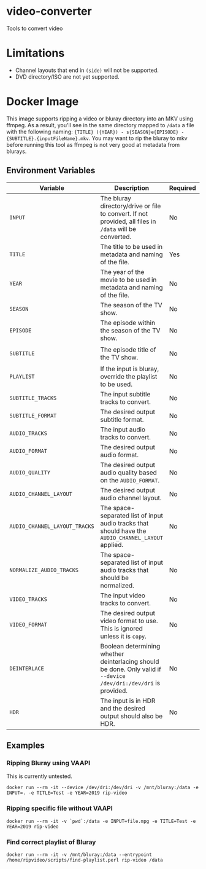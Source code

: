 # video-converter
Tools to convert video

# Limitations
- Channel layouts that end in `(side)` will not be supported.
- DVD directory/ISO are not yet supported.

# Docker Image
This image supports ripping a video or bluray directory into an MKV using ffmpeg. As a result, 
you'll see in the same directory mapped to `/data` a file with the following naming:
`{TITLE} ({YEAR}) - s{SEASON}e{EPISODE} - {SUBTITLE}.{inputFileName}.mkv`. 
You may want to rip the bluray to mkv before running this tool as ffmpeg is not very good at metadata 
from blurays.

## Environment Variables
Variable | Description | Required | Default | Example
--- | --- | --- | --- | ---
`INPUT` | The bluray directory/drive or file to convert. If not provided, all files in `/data` will be converted. | No | | `/mnt/bluray`
`TITLE` | The title to be used in metadata and naming of the file. | Yes | | `Cool Movie`
`YEAR` | The year of the movie to be used in metadata and naming of the file. | No | | `2019`
`SEASON` | The season of the TV show. | No | | `01`
`EPISODE` | The episode within the season of the TV show. | No | | `01`
`SUBTITLE` | The episode title of the TV show. | No | | `The One Where They Dance`
`PLAYLIST` | If the input is bluray, override the playlist to be used. | No | | `183`
`SUBTITLE_TRACKS` | The input subtitle tracks to convert. | No | `*` | `1`
`SUBTITLE_FORMAT` | The desired output subtitle format. | No | `ass` | `copy`
`AUDIO_TRACKS` | The input audio tracks to convert. | No | `*` | `1`
`AUDIO_FORMAT` | The desired output audio format. | No | `aac` | `eac3`
`AUDIO_QUALITY` | The desired output audio quality based on the `AUDIO_FORMAT`. | No | `2` | `560`
`AUDIO_CHANNEL_LAYOUT` | The desired output audio channel layout. | No | ` ` | `7.1`
`AUDIO_CHANNEL_LAYOUT_TRACKS` | The space-separated list of input audio tracks that should have the `AUDIO_CHANNEL_LAYOUT` applied. | No | `*` | `1`
`NORMALIZE_AUDIO_TRACKS` | The space-separated list of input audio tracks that should be normalized. | No | | `1 2`
`VIDEO_TRACKS` | The input video tracks to convert. | No | `*` | `0`
`VIDEO_FORMAT` | The desired output video format to use. This is ignored unless it is `copy`. | No | `nocopy` | `copy`
`DEINTERLACE` | Boolean determining whether deinterlacing should be done. Only valid if `--device /dev/dri:/dev/dri` is provided. | No | `n` | `y`
`HDR` | The input is in HDR and the desired output should also be HDR. | No | `n` | `y`

## Examples

### Ripping Bluray using VAAPI
This is currently untested.
```
docker run --rm -it --device /dev/dri:/dev/dri -v /mnt/bluray:/data -e INPUT=. -e TITLE=Test -e YEAR=2019 rip-video
```

### Ripping specific file without VAAPI
```
docker run --rm -it -v `pwd`:/data -e INPUT=file.mpg -e TITLE=Test -e YEAR=2019 rip-video

```

### Find correct playlist of Bluray
```
docker run --rm -it -v /mnt/bluray:/data --entrypoint /home/ripvideo/scripts/find-playlist.perl rip-video /data
```

